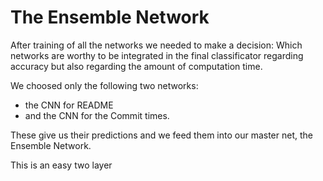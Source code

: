 The Ensemble Network
====================

After training of all the networks we needed to make a decision:
Which networks are worthy to be integrated in the final classificator
regarding accuracy but also regarding the amount of computation time.

We choosed only the following two networks:
* the CNN for README
* and the CNN for the Commit times.

These give us their predictions and we feed them into our master net,
the Ensemble Network.

This is an easy two layer 
